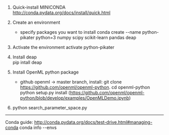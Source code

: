 1) Quick-install MINICONDA
        http://conda.pydata.org/docs/install/quick.html

2) Create an environment
    + specify packages you want to install
        conda create --name python-pikater python=3 numpy scipy scikit-learn pandas deap

3) Activate the environment
        activate python-pikater 

4) Install deap   
        pip intall deap
   
5) Install OpenML python package 
   - github openml -> master branch, install:
         git clone https://github.com/openml/openml-python.
         cd openml-python
         python setup.py install
     (https://github.com/openml/openml-python/blob/develop/examples/OpenMLDemo.ipynb)

6) python search_parameter_space.py
  
----
Conda guide:
http://conda.pydata.org/docs/test-drive.html#managing-conda
conda info --envs
